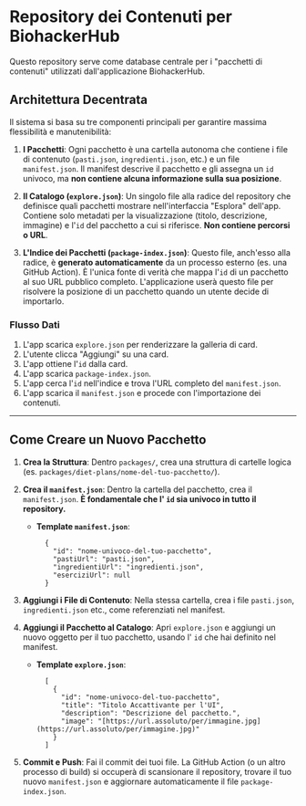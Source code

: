 # Repository dei Contenuti per BiohackerHub

Questo repository serve come database centrale per i "pacchetti di contenuti" utilizzati dall'applicazione BiohackerHub.

## Architettura Decentrata

Il sistema si basa su tre componenti principali per garantire massima flessibilità e manutenibilità:

1.  **I Pacchetti**: Ogni pacchetto è una cartella autonoma che contiene i file di contenuto (`pasti.json`, `ingredienti.json`, etc.) e un file `manifest.json`. Il manifest descrive il pacchetto e gli assegna un `id` univoco, ma **non contiene alcuna informazione sulla sua posizione**.

2.  **Il Catalogo (`explore.json`)**: Un singolo file alla radice del repository che definisce quali pacchetti mostrare nell'interfaccia "Esplora" dell'app. Contiene solo metadati per la visualizzazione (titolo, descrizione, immagine) e l'`id` del pacchetto a cui si riferisce. **Non contiene percorsi o URL**.

3.  **L'Indice dei Pacchetti (`package-index.json`)**: Questo file, anch'esso alla radice, è **generato automaticamente** da un processo esterno (es. una GitHub Action). È l'unica fonte di verità che mappa l'`id` di un pacchetto al suo URL pubblico completo. L'applicazione userà questo file per risolvere la posizione di un pacchetto quando un utente decide di importarlo.

### Flusso Dati

1.  L'app scarica `explore.json` per renderizzare la galleria di card.
2.  L'utente clicca "Aggiungi" su una card.
3.  L'app ottiene l'`id` dalla card.
4.  L'app scarica `package-index.json`.
5.  L'app cerca l'`id` nell'indice e trova l'URL completo del `manifest.json`.
6.  L'app scarica il `manifest.json` e procede con l'importazione dei contenuti.

---

## Come Creare un Nuovo Pacchetto

1.  **Crea la Struttura**: Dentro `packages/`, crea una struttura di cartelle logica (es. `packages/diet-plans/nome-del-tuo-pacchetto/`).

2.  **Crea il `manifest.json`**: Dentro la cartella del pacchetto, crea il `manifest.json`. **È fondamentale che l' `id` sia univoco in tutto il repository.**
    * **Template `manifest.json`**:

            {
              "id": "nome-univoco-del-tuo-pacchetto",
              "pastiUrl": "pasti.json",
              "ingredientiUrl": "ingredienti.json",
              "eserciziUrl": null
            }

3.  **Aggiungi i File di Contenuto**: Nella stessa cartella, crea i file `pasti.json`, `ingredienti.json` etc., come referenziati nel manifest.

4.  **Aggiungi il Pacchetto al Catalogo**: Apri `explore.json` e aggiungi un nuovo oggetto per il tuo pacchetto, usando l' `id` che hai definito nel manifest.
    * **Template `explore.json`**:

            [
              {
                "id": "nome-univoco-del-tuo-pacchetto",
                "title": "Titolo Accattivante per l'UI",
                "description": "Descrizione del pacchetto.",
                "image": "[https://url.assoluto/per/immagine.jpg](https://url.assoluto/per/immagine.jpg)"
              }
            ]

5.  **Commit e Push**: Fai il commit dei tuoi file. La GitHub Action (o un altro processo di build) si occuperà di scansionare il repository, trovare il tuo nuovo `manifest.json` e aggiornare automaticamente il file `package-index.json`.
